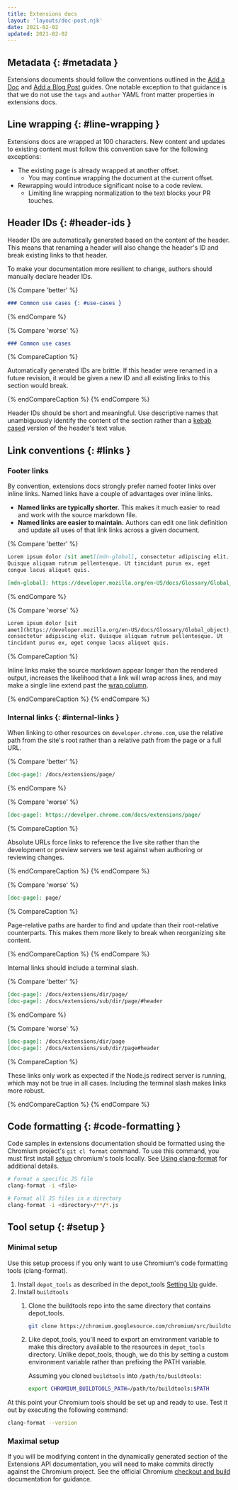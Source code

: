 ```yaml
---
title: Extensions docs
layout: 'layouts/doc-post.njk'
date: 2021-02-02
updated: 2021-02-02
---
```


## Metadata {: #metadata }

Extensions documents should follow the conventions outlined in the [Add a Doc][add-a-doc] and [Add a
Blog Post][add-a-blog] guides. One notable exception to that guidance is that we do not use the
`tags` and `author` YAML front matter properties in extensions docs.

## Line wrapping {: #line-wrapping }

Extensions docs are wrapped at 100 characters. New content and updates to existing content must
follow this convention save for the following exceptions:

- The existing page is already wrapped at another offset.
    - You may continue wrapping the document at the current offset.
- Rewrapping would introduce significant noise to a code review.
    - Limiting line wrapping normalization to the text blocks your PR touches.

## Header IDs {: #header-ids }

Header IDs are automatically generated based on the content of the header. This means that renaming
a header will also change the header's ID and break existing links to that header.

To make your documentation more resilient to change, authors should manually declare header IDs.

{% Compare 'better' %}

```md
### Common use cases {: #use-cases }
```

{% endCompare %}

{% Compare 'worse' %}

```md
### Common use cases
```

{% CompareCaption %}

Automatically generated IDs are brittle. If this header were renamed in a future revision, it would
be given a new ID and all existing links to this section would break.

{% endCompareCaption %}
{% endCompare %}

Header IDs should be short and meaningful. Use descriptive names that unambiguously identify the
content of the section rather than a [kebab cased][kebab-case] version of the header's text value.

## Link conventions {: #links }

### Footer links

By convention, extensions docs strongly prefer named footer links over inline links. Named links
have a couple of advantages over inline links.

- **Named links are typically shorter.** This makes it much easier to read and work with the source
  markdown file.
- **Named links are easier to maintain.** Authors can edit one link definition and update all uses
  of that link links across a given document.

{% Compare 'better' %}

```md
Lorem ipsum dolor [sit amet][mdn-global], consectetur adipiscing elit.
Quisque aliquam rutrum pellentesque. Ut tincidunt purus ex, eget
congue lacus aliquet quis.

[mdn-global]: https://developer.mozilla.org/en-US/docs/Glossary/Global_object
```

{% endCompare %}

{% Compare 'worse' %}

```md
Lorem ipsum dolor [sit
amet](https://developer.mozilla.org/en-US/docs/Glossary/Global_object),
consectetur adipiscing elit. Quisque aliquam rutrum pellentesque. Ut
tincidunt purus ex, eget congue lacus aliquet quis.
```

{% CompareCaption %}

Inline links make the source markdown appear longer than the rendered output, increases the
likelihood that a link will wrap across lines, and may make a single line extend past the [wrap
column][line-wrapping].

{% endCompareCaption %}
{% endCompare %}

### Internal links {: #internal-links }

When linking to other resources on `developer.chrome.com`, use the relative path from the site's
root rather than a relative path from the page or a full URL.

{% Compare 'better' %}

```md
[doc-page]: /docs/extensions/page/
```

{% endCompare %}

{% Compare 'worse' %}

```md
[doc-page]: https://develper.chrome.com/docs/extensions/page/
```

{% CompareCaption %}

Absolute URLs force links to reference the live site rather than the development or preview servers
we test against when authoring or reviewing changes.

{% endCompareCaption %}
{% endCompare %}

{% Compare 'worse' %}

```md
[doc-page]: page/
```

{% CompareCaption %}

Page-relative paths are harder to find and update than their root-relative counterparts. This makes
them more likely to break when reorganizing site content.

{% endCompareCaption %}
{% endCompare %}

Internal links should include a terminal slash.

{% Compare 'better' %}
```md
[doc-page]: /docs/extensions/dir/page/
[doc-page]: /docs/extensions/sub/dir/page/#header
```
{% endCompare %}

{% Compare 'worse' %}
```md
[doc-page]: /docs/extensions/dir/page
[doc-page]: /docs/extensions/sub/dir/page#header
```

{% CompareCaption %}

These links only work as expected if the Node.js redirect server is running, which may not be true
in all cases. Including the terminal slash makes links more robust.

{% endCompareCaption %}
{% endCompare %}


## Code formatting {: #code-formatting }

Code samples in extensions documentation should be formatted using the Chromium project's `git cl
format` command. To use this command, you must first install [setup][setup] chromium's tools
locally. See [Using clang-format][clang-format] for additional details.

```bash
# Format a specific JS file
clang-format -i <file>

# Format all JS files in a directory
clang-format -i <directory>/**/*.js
```

## Tool setup {: #setup }

### Minimal setup

Use this setup process if you only want to use Chromium's code formatting tools (clang-format).

1. Install `depot_tools` as described in the depot_tools [Setting Up][depot-tools-setup] guide.
2. Install `buildtools`
    1. Clone the buildtools repo into the same directory that contains depot_tools.

        ```bash
        git clone https://chromium.googlesource.com/chromium/src/buildtools
        ```
    2. Like depot_tools, you'll need to export an environment variable to make this directory
       available to the resources in `depot_tools` directory. Unlike depot_tools, though, we do this
       by setting a custom environment variable rather than prefixing the PATH variable.

       Assuming you cloned `buildtools` into `/path/to/buildtools`:

       ```bash
       export CHROMIUM_BUILDTOOLS_PATH=/path/to/buildtools:$PATH
       ```

       <!-- NOTE: The pathing used in the above snippet comes from the build_tools docs -->

At this point your Chromium tools should be set up and ready to use. Test it out by executing the
following command:

```bash
clang-format --version
```

### Maximal setup

If you will be modifying content in the dynamically generated section of the Extensions API
documentation, you will need to make commits directly against the Chromium project. See the
official Chromium [checkout and build][chromium] documentation for guidance.

[chromium]: https://chromium.googlesource.com/chromium/src/+/main/docs/README.md#Checking-Out-and-Building
[clang-format]: https://chromium.googlesource.com/chromium/src/+/main/docs/clang_format.md
[depot-tools-setup]: https://commondatastorage.googleapis.com/chrome-infra-docs/flat/depot_tools/docs/html/depot_tools_tutorial.html#_setting_up
[kebab-case]: https://en.wikipedia.org/wiki/Letter_case#Kebab_case
[line-wrapping]: #line-wrapping
[setup]: #setup
[add-a-doc]: /docs/handbook/how-to/add-a-doc/
[add-a-blog]: /docs/handbook/how-to/add-a-blog-post/
